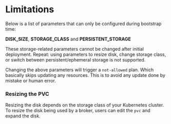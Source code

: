 

# Limitations

Below is a list of parameters that can only be configured during bootstrap time:

**DISK_SIZE**, **STORAGE_CLASS** and **PERSISTENT_STORAGE** 

These storage-related parameters cannot be changed after initial deployment. Repeat: using parameters to resize disk, change storage class, or switch between persistent/ephemeral storage is not supported.

Changing the above parameters will trigger a `not-allowed` plan. Which basically skips updating any resources.
This is to avoid any update done by mistake or human error. 

### Resizing the PVC 

Resizing the disk depends on the storage class of your Kubernetes cluster.
To resize the disk being used by a broker, users can edit the `pvc` and expand the disk.
